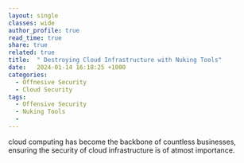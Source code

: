 ```yaml
---
layout: single
classes: wide
author_profile: true
read_time: true
share: true
related: true
title:  " Destroying Cloud Infrastructure with Nuking Tools"
date:   2024-01-14 16:18:25 +1000
categories:
  - Offnesive Security
  - Cloud Security
tags:
  - Offensive Security
  - Nuking Tools
  - 
---
```


cloud computing has become the backbone of countless businesses, ensuring the security of cloud infrastructure is of atmost importance.
